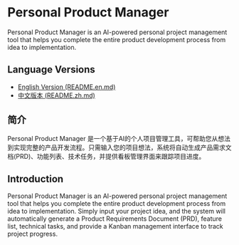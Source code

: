 # Personal Product Manager

Personal Product Manager is an AI-powered personal project management tool that helps you complete the entire product development process from idea to implementation.

## Language Versions

- [English Version (README.en.md)](README.en.md)
- [中文版本 (README.zh.md)](README.zh.md)

## 简介

Personal Product Manager 是一个基于AI的个人项目管理工具，可帮助您从想法到实现完整的产品开发流程。只需输入您的项目想法，系统将自动生成产品需求文档(PRD)、功能列表、技术任务，并提供看板管理界面来跟踪项目进度。

## Introduction

Personal Product Manager is an AI-powered personal project management tool that helps you complete the entire product development process from idea to implementation. Simply input your project idea, and the system will automatically generate a Product Requirements Document (PRD), feature list, technical tasks, and provide a Kanban management interface to track project progress.